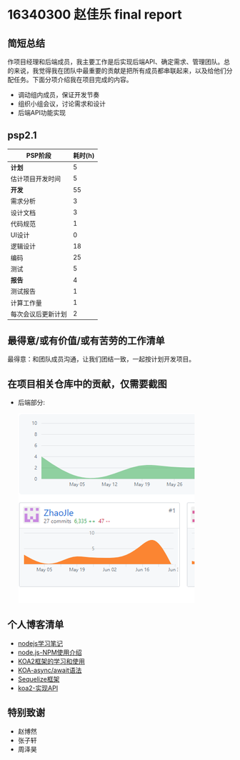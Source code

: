 # 16340300 赵佳乐 final report

## 简短总结

作项目经理和后端成员，我主要工作是后实现后端API、确定需求、管理团队。总的来说，我觉得我在团队中最重要的贡献是把所有成员都串联起来，以及给他们分配任务。下面分项介绍我在项目完成的内容。

+ 调动组内成员，保证开发节奏
+ 组织小组会议，讨论需求和设计
+ 后端API功能实现

## psp2.1

| PSP阶段 | 耗时(h) |
|-|-|
| **计划** | 5 |
| 估计项目开发时间 | 5 |
| **开发** | 55 |
| 需求分析 | 3 |
| 设计文档 | 3 |
| 代码规范 | 1 |
| UI设计 | 0 |
| 逻辑设计 | 18 |
| 编码 | 25 |
| 测试 | 5 |
| **报告** | 4 |
| 测试报告 | 1 |
| 计算工作量 | 1 |
| 每次会议后更新计划 | 2 |

## 最得意/或有价值/或有苦劳的工作清单


最得意：和团队成员沟通，让我们团结一致，一起按计划开发项目。

## 在项目相关仓库中的贡献，仅需要截图

+ 后端部分:

    ![记录](../image/X5-16340300.png)


## 个人博客清单

+ [nodejs学习笔记](https://blog.csdn.net/weixin_36324293/article/details/94350454)
+ [node.js-NPM使用介绍](https://blog.csdn.net/weixin_36324293/article/details/94352597)
+ [KOA2框架的学习和使用](https://blog.csdn.net/weixin_36324293/article/details/94357736)
+ [KOA-async/await语法](https://blog.csdn.net/weixin_36324293/article/details/94357763)
+ [Sequelize框架](https://blog.csdn.net/weixin_36324293/article/details/94357792)
+ [koa2-实现API](https://blog.csdn.net/weixin_36324293/article/details/94357812)


## 特别致谢

+ 赵博然
+ 张子轩
+ 周泽昊